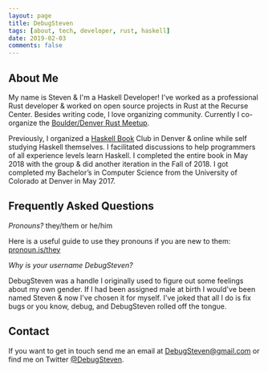 ```yaml
---
layout: page
title: DebugSteven
tags: [about, tech, developer, rust, haskell]
date: 2019-02-03
comments: false
---
```


## About Me

My name is Steven & I'm a Haskell Developer! I’ve worked as a professional Rust developer & worked on open source projects in Rust at the Recurse Center. Besides writing code, I love organizing community. Currently I co-organize the [Boulder/Denver Rust Meetup](https://www.meetup.com/Rust-Boulder-Denver/).

Previously, I organized a [Haskell Book](http://www.haskellbook.com) Club in Denver & online while self studying Haskell themselves. I facilitated discussions to help programmers of all experience levels learn Haskell. I completed the entire book in May 2018 with the group & did another iteration in the Fall of 2018. I got completed my Bachelor’s in Computer Science from the University of Colorado at Denver in May 2017.

## Frequently Asked Questions

_Pronouns?_
they/them or he/him

Here is a useful guide to use they pronouns if you are new to them: [pronoun.is/they](https://pronoun.is/they/.../themselves)

_Why is your username DebugSteven?_

DebugSteven was a handle I originally used to figure out some feelings
about my own gender. If I had been assigned male at birth I would've
been named Steven & now I've chosen it for myself. I've joked that all
I do is fix bugs or you know, debug, and DebugSteven rolled off the
tongue.

## Contact

If you want to get in touch send me an email at DebugSteven@gmail.com or find me on Twitter [@DebugSteven](https://twitter.com/DebugSteven).
